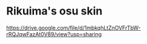 # Rikuima's osu skin
https://drive.google.com/file/d/1mbkqhLtZnOVFrTbW-rRQJqwFazAt0V89/view?usp=sharing
